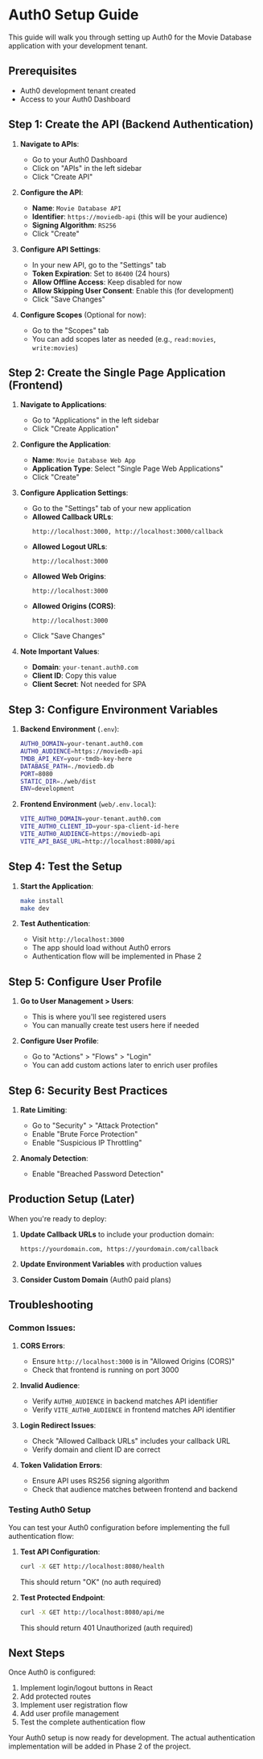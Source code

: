 # Auth0 Setup Guide

This guide will walk you through setting up Auth0 for the Movie Database application with your development tenant.

## Prerequisites

- Auth0 development tenant created
- Access to your Auth0 Dashboard

## Step 1: Create the API (Backend Authentication)

1. **Navigate to APIs**:
   - Go to your Auth0 Dashboard
   - Click on "APIs" in the left sidebar
   - Click "Create API"

2. **Configure the API**:
   - **Name**: `Movie Database API`
   - **Identifier**: `https://moviedb-api` (this will be your audience)
   - **Signing Algorithm**: `RS256`
   - Click "Create"

3. **Configure API Settings**:
   - In your new API, go to the "Settings" tab
   - **Token Expiration**: Set to `86400` (24 hours)
   - **Allow Offline Access**: Keep disabled for now
   - **Allow Skipping User Consent**: Enable this (for development)
   - Click "Save Changes"

4. **Configure Scopes** (Optional for now):
   - Go to the "Scopes" tab
   - You can add scopes later as needed (e.g., `read:movies`, `write:movies`)

## Step 2: Create the Single Page Application (Frontend)

1. **Navigate to Applications**:
   - Go to "Applications" in the left sidebar
   - Click "Create Application"

2. **Configure the Application**:
   - **Name**: `Movie Database Web App`
   - **Application Type**: Select "Single Page Web Applications"
   - Click "Create"

3. **Configure Application Settings**:
   - Go to the "Settings" tab of your new application
   - **Allowed Callback URLs**: 
     ```
     http://localhost:3000, http://localhost:3000/callback
     ```
   - **Allowed Logout URLs**:
     ```
     http://localhost:3000
     ```
   - **Allowed Web Origins**:
     ```
     http://localhost:3000
     ```
   - **Allowed Origins (CORS)**:
     ```
     http://localhost:3000
     ```
   - Click "Save Changes"

4. **Note Important Values**:
   - **Domain**: `your-tenant.auth0.com`
   - **Client ID**: Copy this value
   - **Client Secret**: Not needed for SPA

## Step 3: Configure Environment Variables

1. **Backend Environment** (`.env`):
   ```bash
   AUTH0_DOMAIN=your-tenant.auth0.com
   AUTH0_AUDIENCE=https://moviedb-api
   TMDB_API_KEY=your-tmdb-key-here
   DATABASE_PATH=./moviedb.db
   PORT=8080
   STATIC_DIR=./web/dist
   ENV=development
   ```

2. **Frontend Environment** (`web/.env.local`):
   ```bash
   VITE_AUTH0_DOMAIN=your-tenant.auth0.com
   VITE_AUTH0_CLIENT_ID=your-spa-client-id-here
   VITE_AUTH0_AUDIENCE=https://moviedb-api
   VITE_API_BASE_URL=http://localhost:8080/api
   ```

## Step 4: Test the Setup

1. **Start the Application**:
   ```bash
   make install
   make dev
   ```

2. **Test Authentication**:
   - Visit `http://localhost:3000`
   - The app should load without Auth0 errors
   - Authentication flow will be implemented in Phase 2

## Step 5: Configure User Profile

1. **Go to User Management > Users**:
   - This is where you'll see registered users
   - You can manually create test users here if needed

2. **Configure User Profile**:
   - Go to "Actions" > "Flows" > "Login"
   - You can add custom actions later to enrich user profiles

## Step 6: Security Best Practices

1. **Rate Limiting**:
   - Go to "Security" > "Attack Protection"
   - Enable "Brute Force Protection"
   - Enable "Suspicious IP Throttling"

2. **Anomaly Detection**:
   - Enable "Breached Password Detection"

## Production Setup (Later)

When you're ready to deploy:

1. **Update Callback URLs** to include your production domain:
   ```
   https://yourdomain.com, https://yourdomain.com/callback
   ```

2. **Update Environment Variables** with production values

3. **Consider Custom Domain** (Auth0 paid plans)

## Troubleshooting

### Common Issues:

1. **CORS Errors**:
   - Ensure `http://localhost:3000` is in "Allowed Origins (CORS)"
   - Check that frontend is running on port 3000

2. **Invalid Audience**:
   - Verify `AUTH0_AUDIENCE` in backend matches API identifier
   - Verify `VITE_AUTH0_AUDIENCE` in frontend matches API identifier

3. **Login Redirect Issues**:
   - Check "Allowed Callback URLs" includes your callback URL
   - Verify domain and client ID are correct

4. **Token Validation Errors**:
   - Ensure API uses RS256 signing algorithm
   - Check that audience matches between frontend and backend

### Testing Auth0 Setup

You can test your Auth0 configuration before implementing the full authentication flow:

1. **Test API Configuration**:
   ```bash
   curl -X GET http://localhost:8080/health
   ```
   This should return "OK" (no auth required)

2. **Test Protected Endpoint**:
   ```bash
   curl -X GET http://localhost:8080/api/me
   ```
   This should return 401 Unauthorized (auth required)

## Next Steps

Once Auth0 is configured:

1. Implement login/logout buttons in React
2. Add protected routes
3. Implement user registration flow
4. Add user profile management
5. Test the complete authentication flow

Your Auth0 setup is now ready for development. The actual authentication implementation will be added in Phase 2 of the project.